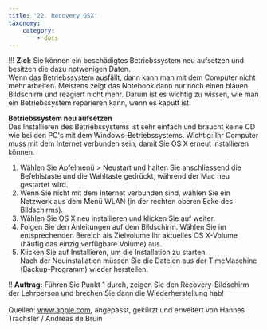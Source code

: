 ```yaml
---
title: '22. Recovery OSX'
taxonomy:
    category:
        - docs
---
```


!!! **Ziel:** Sie können ein beschädigtes Betriebssystem neu aufsetzen und besitzen die dazu notwenigen Daten.<br>
Wenn das Betriebssystem ausfällt, dann kann man mit dem Computer nicht mehr arbeiten. Meistens zeigt das Notebook dann nur noch einen blauen Bildschirm und reagiert nicht mehr. Darum ist es wichtig zu wissen, wie man ein Betriebssystem reparieren kann, wenn es kaputt ist.<br>

**Betriebssystem neu aufsetzen**<br>
Das Installieren des Betriebssystems ist sehr einfach und braucht keine CD wie bei den PC's mit dem Windows-Betriebssystems. Wichtig: Ihr Computer muss mit dem Internet verbunden sein, damit Sie OS X erneut installieren können.<br>
1. Wählen Sie Apfelmenü > Neustart und halten Sie anschliessend die Befehlstaste und die Wahltaste gedrückt, während der Mac neu gestartet wird.
2. Wenn Sie nicht mit dem Internet verbunden sind, wählen Sie ein Netzwerk aus dem Menü WLAN (in der rechten oberen Ecke des Bildschirms).
3. Wählen Sie OS X neu installieren und klicken Sie auf weiter.<br>
4. Folgen Sie den Anleitungen auf dem Bildschirm. Wählen Sie im entsprechenden Bereich als Zielvolume Ihr aktuelles OS X-Volume (häufig das einzig verfügbare Volume) aus.<br>
5. Klicken Sie auf Installieren, um die Installation zu starten.<br>
Nach der Neuinstallation müssen Sie die Dateien aus der TimeMaschine (Backup-Programm) wieder herstellen. 

!! **Auftrag:** Führen Sie Punkt 1 durch, zeigen Sie den Recovery-Bildschirm der Lehrperson und brechen Sie dann die Wiederherstellung hab!<br><br>
Quellen: www.apple.com, angepasst, gekürzt und erweitert von Hannes Trachsler / Andreas de Bruin<br>
